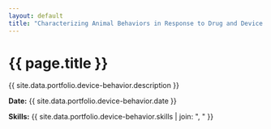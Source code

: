 ```yaml
---
layout: default
title: "Characterizing Animal Behaviors in Response to Drug and Device Interventions"
---
```


# {{ page.title }}

{{ site.data.portfolio.device-behavior.description }}

**Date:** {{ site.data.portfolio.device-behavior.date }}

**Skills:** {{ site.data.portfolio.device-behavior.skills | join: ", " }}
